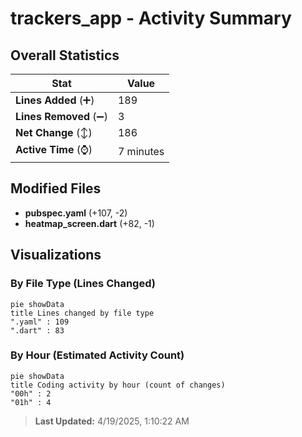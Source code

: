 # trackers_app - Activity Summary 

## Overall Statistics

| Stat                   | Value                                                             |
| ---------------------- | ----------------------------------------------------------------- |
| **Lines Added** (➕)   | 189                                          |
| **Lines Removed** (➖) | 3                                        |
| **Net Change** (↕)    | 186                |
| **Active Time** (⌚)   | 7 minutes |


## Modified Files
- **pubspec.yaml** (+107, -2)
- **heatmap_screen.dart** (+82, -1)

## Visualizations

### By File Type (Lines Changed)

```mermaid
pie showData
title Lines changed by file type
".yaml" : 109
".dart" : 83
```

### By Hour (Estimated Activity Count)

```mermaid
pie showData
title Coding activity by hour (count of changes)
"00h" : 2
"01h" : 4
```


> **Last Updated:** 4/19/2025, 1:10:22 AM